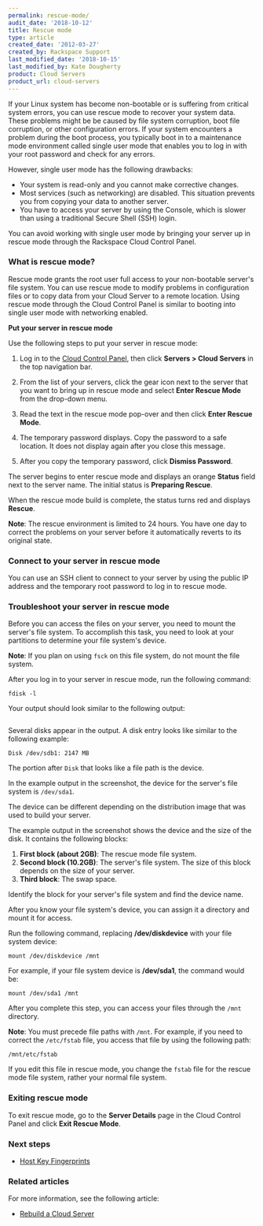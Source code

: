 ```yaml
---
permalink: rescue-mode/
audit_date: '2018-10-12'
title: Rescue mode
type: article
created_date: '2012-03-27'
created_by: Rackspace Support
last_modified_date: '2018-10-15'
last_modified_by: Kate Dougherty
product: Cloud Servers
product_url: cloud-servers
---
```


If your Linux system has become non-bootable or is suffering from
critical system errors, you can use rescue mode to recover your
system data. These problems might be be caused by file system corruption,
boot file corruption, or other configuration errors. If your
system encounters a problem during the boot process, you typically boot
in to a maintenance mode environment called single user mode that enables you
to log in with your root password and check for any errors.

However, single user mode has the following drawbacks:

-   Your system is read-only and you cannot make corrective changes.
-   Most services (such as networking) are disabled. This situation prevents
    you from copying your data to another server.
-   You have to access your server by using the Console, which is
    slower than using a traditional Secure Shell (SSH) login.

You can avoid working with single user mode by bringing your server up
in rescue mode through the Rackspace Cloud Control Panel.

### What is rescue mode?

Rescue mode grants the root user full access to your non-bootable
server's file system. You can use rescue mode to modify problems in
configuration files or to copy data from your Cloud Server to a remote
location. Using rescue mode through the Cloud Control Panel is similar to
booting into single user mode with networking enabled.

**Put your server in rescue mode**

Use the following steps to put your server in rescue mode:

1.  Log in to the [Cloud Control Panel](https://mycloud.rackspace.com/),
    then click **Servers > Cloud Servers** in the top navigation bar.

2.  From the list of your servers, click the gear icon next to the server
    that you want to bring up in rescue mode and select **Enter Rescue
    Mode** from the drop-down menu.

3.  Read the text in the rescue mode pop-over and then click **Enter
    Rescue Mode**.

4.  The temporary password displays. Copy the password to a safe
    location. It does not display again after you close this message.

5.  After you copy the temporary password, click **Dismiss Password**.

The server begins to enter rescue mode and displays an orange **Status**
field next to the server name. The initial status is **Preparing
Rescue**.

When the rescue mode build is complete, the status turns red and
displays **Rescue**.

**Note**: The rescue environment is limited to 24 hours. You have one day to
correct the problems on your server before it automatically reverts to its
original state.

### Connect to your server in rescue mode

You can use an SSH client to connect to your server by using the public
IP address and the temporary root password to log in to rescue mode.

### Troubleshoot your server in rescue mode

Before you can access the files on your server, you need to mount the
server's file system. To accomplish this task, you need to look at your
partitions to determine your file system's device.

**Note**: If you plan on using `fsck` on this file system, do not mount the
file system.

After you log in to your server in rescue mode, run the following command:

    fdisk -l

Your output should look similar to the following output:

<img src="{% asset_path cloud-servers/rescue-mode/fdisk.png %}" alt="" />

Several disks appear in the output. A disk entry looks
like similar to the following example:

    Disk /dev/sdb1: 2147 MB

The portion after `Disk` that looks like a file path is the device.

In the example output in the screenshot, the device for the server's file
system is `/dev/sda1`.

The device can be different depending on the distribution image that was used
to build your server.

The example output in the screenshot shows the device and the size of the
disk. It contains the following blocks:

1.  **First block (about 2GB)**: The rescue mode file system.
2.  **Second block (10.2GB)**: The server's file system. The size of this
    block depends on the size of your server.
3.  **Third block**: The swap space.

Identify the block for your server's file system and find the device name.

After you know your file system's device, you can assign it a directory and
mount it for access.

Run the following command, replacing **/dev/diskdevice** with your file system
device:

    mount /dev/diskdevice /mnt

For example, if your file system device is **/dev/sda1**, the command would be:

    mount /dev/sda1 /mnt

After you complete this step, you can access your files through the `/mnt`
directory.

**Note**: You must precede file paths with `/mnt`. For example, if you need
to correct the `/etc/fstab` file, you access that file by using the
following path:

    /mnt/etc/fstab

If you edit this file in rescue mode, you change the `fstab` file
for the rescue mode file system, rather your normal file system.

### Exiting rescue mode

To exit rescue mode, go to the **Server Details** page in the
Cloud Control Panel and click **Exit Rescue Mode**.

### Next steps

- [Host Key Fingerprints](/how-to/rackspace-cloud-essentials-checking-a-server-s-ssh-host-fingerprint-with-the-web-console)

### Related articles

For more information, see the following article:

- [Rebuild a Cloud Server](/how-to/rebuild-a-cloud-server)
